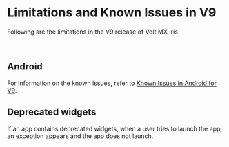                          

Limitations and Known Issues in V9
==================================

Following are the limitations in the V9 release of Volt MX Iris

 

Android
-------

For information on the known issues, refer to [Known Issues in Android for V9](../../../Iris/iris_user_guide/Content/SUG_Android.md#important-considerations).

Deprecated widgets
------------------

If an app contains deprecated widgets, when a user tries to launch the app, an exception appears and the app does not launch.
